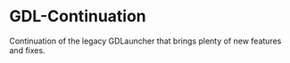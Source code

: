 # GDL-Continuation
Continuation of the legacy GDLauncher that brings plenty of new features and fixes.
